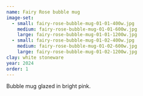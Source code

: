 ```yaml
---
name: Fairy Rose bubble mug
image-set:
  - small: fairy-rose-bubble-mug-01-01-400w.jpg
    medium: fairy-rose-bubble-mug-01-01-600w.jpg
    large: fairy-rose-bubble-mug-01-01-1200w.jpg
  - small: fairy-rose-bubble-mug-01-02-400w.jpg
    medium: fairy-rose-bubble-mug-01-02-600w.jpg
    large: fairy-rose-bubble-mug-01-02-1200w.jpg
clay: white stoneware
year: 2024
order: 1
---
```


Bubble mug glazed in bright pink.